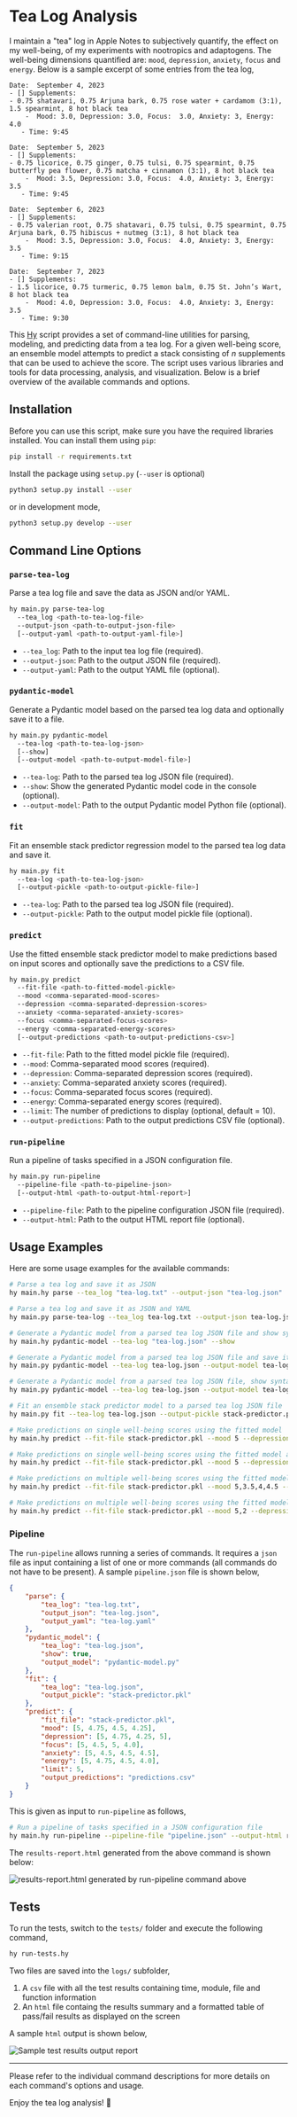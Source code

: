 # Tea Log Analysis

I maintain a "tea" log in Apple Notes to subjectively quantify, the effect on my well-being, of my experiments with nootropics and adaptogens. The well-being dimensions quantified are: `mood`, `depression`, `anxiety`, `focus` and `energy`. Below is a sample excerpt of some entries from the tea log,

```
Date:  September 4, 2023
- [] Supplements:
- 0.75 shatavari, 0.75 Arjuna bark, 0.75 rose water + cardamom (3:1), 1.5 spearmint, 8 hot black tea
    -  Mood: 3.0, Depression: 3.0, Focus:  3.0, Anxiety: 3, Energy: 4.0
   - Time: 9:45

Date:  September 5, 2023
- [] Supplements:
- 0.75 licorice, 0.75 ginger, 0.75 tulsi, 0.75 spearmint, 0.75 butterfly pea flower, 0.75 matcha + cinnamon (3:1), 8 hot black tea
    -  Mood: 3.5, Depression: 3.0, Focus:  4.0, Anxiety: 3, Energy: 3.5
   - Time: 9:45

Date:  September 6, 2023
- [] Supplements:
- 0.75 valerian root, 0.75 shatavari, 0.75 tulsi, 0.75 spearmint, 0.75 Arjuna bark, 0.75 hibiscus + nutmeg (3:1), 8 hot black tea
    -  Mood: 3.5, Depression: 3.0, Focus:  4.0, Anxiety: 3, Energy: 3.5
   - Time: 9:15

Date:  September 7, 2023
- [] Supplements:
- 1.5 licorice, 0.75 turmeric, 0.75 lemon balm, 0.75 St. John’s Wart, 8 hot black tea
    -  Mood: 4.0, Depression: 3.0, Focus:  4.0, Anxiety: 3, Energy: 3.5
   - Time: 9:30
```

This [Hy](https://github.com/hylang/hy) script provides a set of command-line utilities for parsing, modeling, and predicting data from a tea log. For a given well-being score, an ensemble model attempts to predict a stack consisting of *n* supplements that can be used to achieve the score. The script uses various libraries and tools for data processing, analysis, and visualization. Below is a brief overview of the available commands and options.

## Installation

Before you can use this script, make sure you have the required libraries installed. You can install them using `pip`:

```bash
pip install -r requirements.txt
```

Install the package using ``setup.py`` (``--user`` is optional)

```bash
python3 setup.py install --user
```
or in development mode,

```bash
python3 setup.py develop --user
```

## Command Line Options

### `parse-tea-log`

Parse a tea log file and save the data as JSON and/or YAML.

```bash
hy main.py parse-tea-log
  --tea_log <path-to-tea-log-file>
  --output-json <path-to-output-json-file>
  [--output-yaml <path-to-output-yaml-file>]
```

- `--tea_log`: Path to the input tea log file (required).
- `--output-json`: Path to the output JSON file (required).
- `--output-yaml`: Path to the output YAML file (optional).

### `pydantic-model`

Generate a Pydantic model based on the parsed tea log data and optionally save it to a file.

```bash
hy main.py pydantic-model
  --tea-log <path-to-tea-log-json>
  [--show]
  [--output-model <path-to-output-model-file>]
```

- `--tea-log`: Path to the parsed tea log JSON file (required).
- `--show`: Show the generated Pydantic model code in the console (optional).
- `--output-model`: Path to the output Pydantic model Python file (optional).

### `fit`

Fit an ensemble stack predictor regression model to the parsed tea log data and save it.

```bash
hy main.py fit
  --tea-log <path-to-tea-log-json>
  [--output-pickle <path-to-output-pickle-file>]
```

- `--tea-log`: Path to the parsed tea log JSON file (required).
- `--output-pickle`: Path to the output model pickle file (optional).

### `predict`

Use the fitted ensemble stack predictor model to make predictions based on input scores and optionally save the predictions to a CSV file.

```bash
hy main.py predict
  --fit-file <path-to-fitted-model-pickle>
  --mood <comma-separated-mood-scores>
  --depression <comma-separated-depression-scores>
  --anxiety <comma-separated-anxiety-scores>
  --focus <comma-separated-focus-scores>
  --energy <comma-separated-energy-scores>
  [--output-predictions <path-to-output-predictions-csv>]
```

- `--fit-file`: Path to the fitted model pickle file (required).
- `--mood`: Comma-separated mood scores (required).
- `--depression`: Comma-separated depression scores (required).
- `--anxiety`: Comma-separated anxiety scores (required).
- `--focus`: Comma-separated focus scores (required).
- `--energy`: Comma-separated energy scores (required).
- `--limit`: The number of predictions to display (optional, default = 10).
- `--output-predictions`: Path to the output predictions CSV file (optional).

### `run-pipeline`

Run a pipeline of tasks specified in a JSON configuration file.

```bash
hy main.py run-pipeline
  --pipeline-file <path-to-pipeline-json>
  [--output-html <path-to-output-html-report>]
```

- `--pipeline-file`: Path to the pipeline configuration JSON file (required).
- `--output-html`: Path to the output HTML report file (optional).

## Usage Examples

Here are some usage examples for the available commands:

```bash
# Parse a tea log and save it as JSON
hy main.hy parse --tea_log "tea-log.txt" --output-json "tea-log.json"

# Parse a tea log and save it as JSON and YAML
hy main.py parse-tea-log --tea_log tea-log.txt --output-json tea-log.json --output-yaml tea-log.yaml

# Generate a Pydantic model from a parsed tea log JSON file and show syntax highlighted code
hy main.hy pydantic-model --tea-log "tea-log.json" --show 

# Generate a Pydantic model from a parsed tea log JSON file and save it
hy main.py pydantic-model --tea-log tea-log.json --output-model tea-log-pydantic-model.py

# Generate a Pydantic model from a parsed tea log JSON file, show syntax highlighted code and save it
hy main.py pydantic-model --tea-log tea-log.json --output-model tea-log-pydantic-model.py

# Fit an ensemble stack predictor model to a parsed tea log JSON file
hy main.py fit --tea-log tea-log.json --output-pickle stack-predictor.pkl

# Make predictions on single well-being scores using the fitted model
hy main.hy predict --fit-file stack-predictor.pkl --mood 5 --depression 4.2 --anxiety 3 --focus 4 --energy 4.5

# Make predictions on single well-being scores using the fitted model and limit the stack to 5 elements
hy main.hy predict --fit-file stack-predictor.pkl --mood 5 --depression 4.2 --anxiety 3 --focus 4 --energy 4.5 --limit 5

# Make predictions on multiple well-being scores using the fitted model and limit the stack to 5 elements
hy main.hy predict --fit-file stack-predictor.pkl --mood 5,3.5,4,4.5 --depression 4.2,3,3.75,4.25 --anxiety 3,4,3.5,4.5 --focus 4,5,4.36,3.75 --energy 4.5,4,3,4.25

# Make predictions on multiple well-being scores using the fitted model and save all predictions to a csv file
hy main.hy predict --fit-file stack-predictor.pkl --mood 5,2 --depression 4.2,3 --anxiety 3,4 --focus 4,5 --energy 4.5,4 --output-predictions "predictions.csv"
```

### Pipeline

The `run-pipeline` allows running a series of commands. It requires a `json` file as input containing a list of one or more commands (all commands do not have to be present). A sample `pipeline.json` file is shown below,

```json
{
    "parse": {
        "tea_log": "tea-log.txt",
        "output_json": "tea-log.json",
        "output_yaml": "tea-log.yaml"
    },
    "pydantic_model": {
        "tea_log": "tea-log.json",
        "show": true,
        "output_model": "pydantic-model.py"
    },
    "fit": {
        "tea_log": "tea-log.json",
        "output_pickle": "stack-predictor.pkl"
    },
    "predict": {
        "fit_file": "stack-predictor.pkl",
        "mood": [5, 4.75, 4.5, 4.25],
        "depression": [5, 4.75, 4.25, 5],
        "focus": [5, 4.5, 5, 4.0],
        "anxiety": [5, 4.5, 4.5, 4.5],
        "energy": [5, 4.75, 4.5, 4.0],
        "limit": 5,
        "output_predictions": "predictions.csv"
    }
}
```

This is given as input to `run-pipeline` as follows,

```bash
# Run a pipeline of tasks specified in a JSON configuration file
hy main.hy run-pipeline --pipeline-file "pipeline.json" --output-html results-report.html
```

The `results-report.html` generated from the above command is shown below:

![results-report.html generated by run-pipeline command above](images/pipeline-output.png)


## Tests

To run the tests, switch to the `tests/` folder and execute the following command,

```bash
hy run-tests.hy
```

Two files are saved into the `logs/` subfolder,

1. A `csv` file with all the test results containing time, module, file and function information
2. An `html` file containg the results summary and a formatted table of pass/fail results as displayed on the screen

A sample `html` output is shown below,

![Sample test results output report](images/test-results.png)

----

Please refer to the individual command descriptions for more details on each command's options and usage.

Enjoy the tea log analysis! 🍵